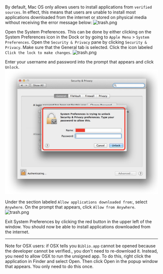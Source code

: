 By default, Mac OS only allows users to install applications from `verified sources`. In effect, this means that users are unable to install most applications downloaded from the internet or stored on physical media without receiving the error message below:
![trash.png](images/4253502906-Capture%20d%E2%80%99e%CC%81cran,%20le%202020-09-03%20a%CC%80%2015_47_2.jpg)

Open the System Preferences. This can be done by either clicking on the System Preferences icon in the Dock or by going to `Apple Menu` > `System Preferences`.
Open the `Security & Privacy` pane by clicking `Security & Privacy`.
Make sure that the General tab is selected. Click the icon labeled `Click the lock to make changes`.
![trash.png](images/2050459796-Capture%20d%E2%80%99e%CC%81cran,%20le%202020-09-03%20a%CC%80%2015_47_3.jpg)

Enter your username and password into the prompt that appears and click `Unlock`.
![trash.png](images/3357284949-44.jpg)

Under the section labeled `Allow applications downloaded from`:, select `Anywhere`. On the prompt that appears, click `Allow from Anywhere`.
![trash.png](images/4049989995-Capture%20d%E2%80%99e%CC%81cran,%20le%202020-09-03%20a%CC%80%2015_47_5.jpg)

Exit System Preferences by clicking the red button in the upper left of the window. You should now be able to install applications downloaded from the internet.

------------------------
Note for OSX users: if OSX tells you `Biblio.app` cannot be opened because the developer cannot be verified., you don't need to re-download it. Instead, you need to allow OSX to run the unsigned app. To do this, right click the application in Finder and select Open. Then click Open in the popup window that appears. You only need to do this once.